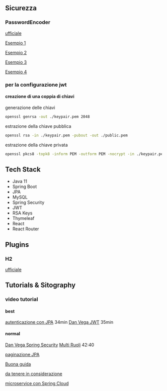 

## Sicurezza

### PasswordEncoder
[ufficiale](https://www.baeldung.com/spring-security-5-password-storage)

[Esempio 1](https://www.dontpanicblog.co.uk/2022/03/14/spring-security-delegating-password-encoder/)

[Esempio 2](https://springhow.com/spring-security-password-encoder/)

[Esempio 3](https://blog.marcosbarbero.com/password-encoder-migration-spring-security-5/)

[Esempio 4](https://howtodoinjava.com/spring-security/password-encoders/)



### per la configurazione jwt
#### creazione di una coppia di chiavi

generazione delle chiavi
```bash
openssl genrsa -out ./keypair.pem 2048
```

estrazione della chiave pubblica
```bash
openssl rsa -in ./keypair.pem -pubout -out ./public.pem
```

estrazione della chiave privata
```bash
openssl pkcs8 -topk8 -inform PEM -outform PEM -nocrypt -in ./keypair.pem -out ./private.pem
```

## Tech Stack
- Java 11
- Spring Boot
- JPA
- MySQL
- Spring Security
- JWT
- RSA Keys
- Thymeleaf
- React
- React Router


## Plugins

### H2
[ufficiale](https://www.baeldung.com/spring-boot-h2-database)


## Tutorials & Sitography

### video tutorial

#### best
[autenticazione con JPA](https://www.youtube.com/watch?v=awcCiqBO36E)
34min
[Dan Vega JWT](https://www.youtube.com/watch?v=KYNR5js2cXE)
35min

#### normal
[Dan Vega Spring Security](https://www.youtube.com/watch?v=d7ZmZFbE_qY)
[Multi Ruoli](https://www.youtube.com/watch?v=ErwPP7xLwDY)
42:40


[paginazione JPA](https://www.danvega.dev/blog/2022/05/12/spring-data-jpa-pagination/)

[Buona guida](https://www.baeldung.com/role-and-privilege-for-spring-security-registration)

[da tenere in considerazione](https://stackoverflow.com/questions/44046154/multiple-home-pages-for-different-roles-in-spring-security)

[microservice con Spring Cloud](https://www.youtube.com/watch?v=p485kUNpPvE)
